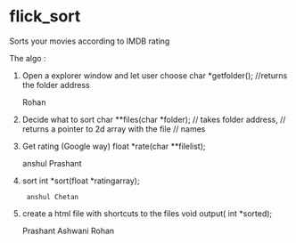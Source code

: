 flick_sort
==========

Sorts your movies according to IMDB rating 


The algo :

1. Open a explorer window and let user choose
			char *getfolder(); //returns the folder address
									
      Rohan

2. Decide what to sort
			char **files(char *folder); 
  // takes folder address,
  // returns a pointer to 2d array with the file
  // names

3. Get rating (Google way) 
	  float *rate(char **filelist);
		
	anshul  Prashant


4. sort
		int *sort(float *ratingarray);
		
     	anshul Chetan
			
5. create a html file with shortcuts to the files
		void output( int *sorted);									
	
	Prashant Ashwani Rohan
